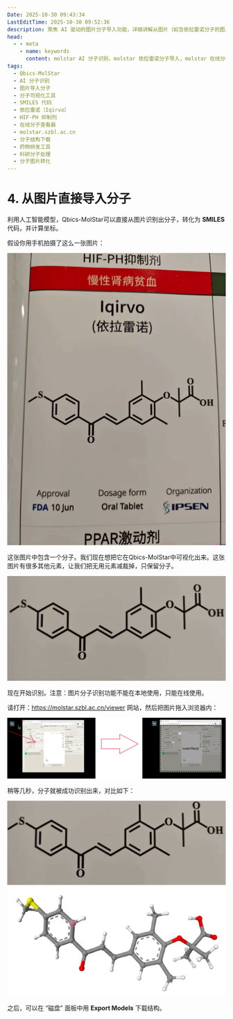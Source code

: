 ```yaml
---
Date: 2025-10-30 09:43:34
LastEditTime: 2025-10-30 09:52:36
description: 聚焦 AI 驱动的图片分子导入功能，详细讲解从图片（如含依拉雷诺分子的图片）裁剪、访问在线平台（https://molstar.szbl.ac.cn/viewer）、拖拽识别分子，到导出分子结构的完整流程，说明功能仅在线可用的关键注意事项，助力科研人员、药物研发者快速将图片分子转化为可分析的数字模型，提升分子处理效率。
head:
  - - meta
    - name: keywords
      content: molstar AI 分子识别，molstar 依拉雷诺分子导入，molstar 在线分子识别，molstar SMILES 代码生成，molstar 分子结构下载，molstar 图片分子转化，molstar molstar.szbl.ac.cn使用
tags:
  - Qbics-MolStar
  - AI 分子识别
  - 图片导入分子
  - 分子可视化工具
  - SMILES 代码
  - 依拉雷诺（Iqirvo）
  - HIF-PH 抑制剂
  - 在线分子查看器
  - molstar.szbl.ac.cn
  - 分子结构下载
  - 药物研发工具
  - 科研分子处理
  - 分子图片转化
---
```


# 4. 从图片直接导入分子

利用人工智能模型，Qbics-MolStar可以直接从图片识别出分子，转化为 **SMILES** 代码，并计算坐标。

假设你用手机拍摄了这么一张图片：

![import-image.webp](./assets/import-image.webp)

这张图片中包含一个分子。我们现在想把它在Qbics-MolStar中可视化出来。这张图片有很多其他元素，让我们把无用元素减裁掉，只保留分子。

![import-image-base.webp](./assets/import-image-base.webp)

现在开始识别。注意：图片分子识别功能不能在本地使用，只能在线使用。

请打开：https://molstar.szbl.ac.cn/viewer 网站，然后把图片拖入浏览器内：

![import-image-drag-file.webp](./assets/import-image-drag-file.webp)

稍等几秒，分子就被成功识别出来，对比如下：

![import-image-result.webp](./assets/import-image-result.webp)

之后，可以在 “磁盘” 面板中用 **Export Models** 下载结构。